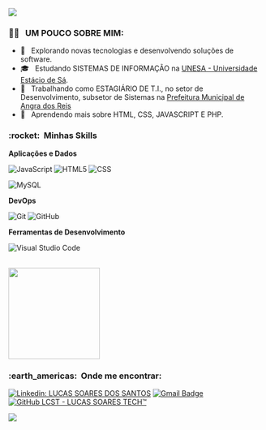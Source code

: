 
![](https://komarev.com/ghpvc/?username=VanessaSwerts&color=006bed)

<h3> 👨‍💻 &nbsp; UM POUCO SOBRE MIM: </h3>

- 🤔 &nbsp; Explorando novas tecnologias e desenvolvendo soluções de software.
- 🎓 &nbsp; Estudando SISTEMAS DE INFORMAÇÃO na <a href="https://estacio.br/cursos/graduacao/sistemas-de-informacao" target="_blank">UNESA - Universidade Estácio de Sá</a>.
- 💼 &nbsp; Trabalhando como ESTAGIÁRIO DE T.I., no setor de Desenvolvimento, subsetor de Sistemas na <a href="https://www.angra.rj.gov.br/" target="_blank">Prefeitura Municipal de Angra dos Reis</a>
- 🌱 &nbsp; Aprendendo mais sobre HTML, CSS, JAVASCRIPT E PHP.

<h3> :rocket: &nbsp;Minhas Skills </h3>

**Aplicações e Dados**

  ![JavaScript](https://img.shields.io/badge/-JavaScript-333333?style=flat&logo=javascript)
  ![HTML5](https://img.shields.io/badge/-HTML5-333333?style=flat&logo=HTML5)
  ![CSS](https://img.shields.io/badge/-CSS-333333?style=flat&logo=CSS3&logoColor=1572B6)
  <!-- ![Flutter](https://img.shields.io/badge/-Flutter-333333?style=flat&logo=Flutter)
  ![React](https://img.shields.io/badge/-React-333333?style=flat&logo=react)
  ![React Native](https://img.shields.io/badge/-React%20Native-333333?style=flat&logo=react)
  ![Jest](https://img.shields.io/badge/-Jest-333333?style=flat&logo=jest) -->
  ![MySQL](https://img.shields.io/badge/-MySQL-333333?style=flat&logo=mysql)

<!-- **Utilidades**

  ![Insomnia](https://img.shields.io/badge/-Insomnia-333333?style=flat&logo=insomnia)
  ![Postman](https://img.shields.io/badge/-Postman-333333?style=flat&logo=postman)
-->

**DevOps**

  ![Git](https://img.shields.io/badge/-Git-333333?style=flat&logo=git)
  ![GitHub](https://img.shields.io/badge/-GitHub-333333?style=flat&logo=github)
<!--  ![Bitbucket](https://img.shields.io/badge/-Bitbucket-333333?style=flat&logo=bitbucket)
  ![Docker](https://img.shields.io/badge/-Docker-333333?style=flat&logo=docker)
  ![Travis](https://img.shields.io/badge/-Travis-333333?style=flat&logo=travis)
-->

**Ferramentas de Desenvolvimento**

  ![Visual Studio Code](https://img.shields.io/badge/-Visual%20Studio%20Code-333333?style=flat&logo=visual-studio-code&logoColor=007ACC)
<!--  ![Eclipse](https://img.shields.io/badge/-Eclipse-333333?style=flat&logo=eclipse-ide&logoColor=2C2255)
  ![Trello](https://img.shields.io/badge/-Trello-333333?style=flat&logo=trello&logoColor=007ACC)
  ![Figma](https://img.shields.io/badge/-Figma-333333?style=flat&logo=figma&logoColor=007ACC)
  ![Adobe XD](https://img.shields.io/badge/-Adobe%20XD-333333?style=flat&logo=adobe-xd&logoColor=007ACC)
-->

<br/>

<a href="https://github.com/lucassoarestech">
  <img height="180em" src="https://github-readme-stats.vercel.app/api?username=lucassoarestech&theme=dracula&show_icons=true" />
</a>

<br/>

<h3> :earth_americas: &nbsp;Onde me encontrar: </h3> 

[![Linkedin: LUCAS SOARES DOS SANTOS](https://img.shields.io/badge/-lucassoaresdossantos-blue?style=flat-square&logo=Linkedin&logoColor=white&link=https://www.linkedin.com/in/lucas-soares-dos-santos-42925919b/)](https://www.linkedin.com/in/lucas-soares-dos-santos-42925919b/)
[![Gmail Badge](https://img.shields.io/badge/-lucassoarestech@gmail.com-006bed?style=flat-square&logo=Gmail&logoColor=white&link=mailto:lucassoarestech@gmail.com)](mailto:lucassoarestech@gmail.com)
[![GitHub LCST - LUCAS SOARES TECH™]( https://img.shields.io/github/followers/VanessaSwerts?label=follow&style=social)](https://github.com/lucassoarestech)

  <a href="#" alt="Instagram">
  <img src="https://img.shields.io/badge/-Instagram-DF0174?style=flat-square&labelColor=DF0174&logo=instagram&logoColor=white&link=https://www.instagram.com/lucassoarestech/"/></a>
</p>  
